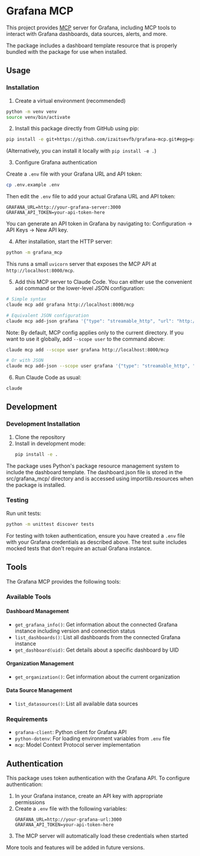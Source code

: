 # Grafana MCP

This project provides [MCP](https://modelcontextprotocol.io/) server for Grafana, including MCP tools to interact with Grafana dashboards, data sources, alerts, and more.

The package includes a dashboard template resource that is properly bundled with the package for use when installed.

## Usage

### Installation

1. Create a virtual environment (recommended)

```bash
python -m venv venv
source venv/bin/activate
```

2. Install this package directly from GitHub using pip:

```bash
pip install -e git+https://github.com/izaitsevfb/grafana-mcp.git#egg=grafana_mcp
```

(Alternatively, you can install it locally with `pip install -e .`)

3. Configure Grafana authentication

Create a `.env` file with your Grafana URL and API token:

```bash
cp .env.example .env
```

Then edit the `.env` file to add your actual Grafana URL and API token:

```
GRAFANA_URL=http://your-grafana-server:3000
GRAFANA_API_TOKEN=your-api-token-here
```

You can generate an API token in Grafana by navigating to: Configuration → API Keys → New API key.

4. After installation, start the HTTP server:

```bash
python -m grafana_mcp
```

This runs a small `uvicorn` server that exposes the MCP API at `http://localhost:8000/mcp`.

5. Add this MCP server to Claude Code. You can either use the convenient
   `add` command or the lower-level JSON configuration:

```bash
# Simple syntax
claude mcp add grafana http://localhost:8000/mcp

# Equivalent JSON configuration
claude mcp add-json grafana '{"type": "streamable_http", "url": "http://localhost:8000/mcp"}'
```

Note: By default, MCP config applies only to the current directory. If you want to use it globally, add `--scope user` to the command above:

```bash
claude mcp add --scope user grafana http://localhost:8000/mcp

# Or with JSON
claude mcp add-json --scope user grafana '{"type": "streamable_http", "url": "http://localhost:8000/mcp"}'
```

6. Run Claude Code as usual:

```bash
claude
```

## Development

### Development Installation

1. Clone the repository
2. Install in development mode:
   ```bash
   pip install -e .
   ```

The package uses Python's package resource management system to include the dashboard template. The dashboard.json file is stored in the src/grafana_mcp/ directory and is accessed using importlib.resources when the package is installed.

### Testing

Run unit tests:

```bash
python -m unittest discover tests
```

For testing with token authentication, ensure you have created a `.env` file with your Grafana credentials as described above. The test suite includes mocked tests that don't require an actual Grafana instance.

## Tools

The Grafana MCP provides the following tools:

### Available Tools

#### Dashboard Management
- `get_grafana_info()`: Get information about the connected Grafana instance including version and connection status
- `list_dashboards()`: List all dashboards from the connected Grafana instance
- `get_dashboard(uid)`: Get details about a specific dashboard by UID

#### Organization Management
- `get_organization()`: Get information about the current organization 

#### Data Source Management
- `list_datasources()`: List all available data sources

### Requirements

- `grafana-client`: Python client for Grafana API
- `python-dotenv`: For loading environment variables from `.env` file
- `mcp`: Model Context Protocol server implementation

## Authentication

This package uses token authentication with the Grafana API. To configure authentication:

1. In your Grafana instance, create an API key with appropriate permissions
2. Create a `.env` file with the following variables:
   ```
   GRAFANA_URL=http://your-grafana-url:3000
   GRAFANA_API_TOKEN=your-api-token-here
   ```
3. The MCP server will automatically load these credentials when started

More tools and features will be added in future versions.
